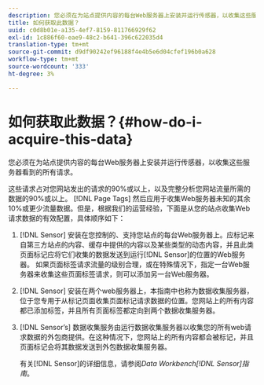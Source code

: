 ```yaml
---
description: 您必须在为站点提供内容的每台Web服务器上安装并运行传感器，以收集这些服务器看到的所有请求。
title: 如何获取此数据？
uuid: c0d8b01e-a135-4ef7-8159-811766929f62
exl-id: 1c886f60-eae9-48c2-b641-396c622035d4
translation-type: tm+mt
source-git-commit: d9df90242ef96188f4e4b5e6d04cfef196b0a628
workflow-type: tm+mt
source-wordcount: '333'
ht-degree: 3%

---
```


# 如何获取此数据？{#how-do-i-acquire-this-data}

您必须在为站点提供内容的每台Web服务器上安装并运行传感器，以收集这些服务器看到的所有请求。

这些请求占对您网站发出的请求的90%或以上，以及完整分析您网站流量所需的数据的90%或以上。 [!DNL Page Tags] 然后应用于收集Web服务器未知的其余10%或更少流量数据。但是，根据我们的运营经验，下面是从您的站点收集Web请求数据的有效配置，具体顺序如下：

1. [!DNL Sensor] 安装在您控制的、支持您站点的每台Web服务器上。应标记来自第三方站点的内容、缓存中提供的内容以及某些类型的动态内容，并且此类页面标记应将它们收集的数据发送到运行[!DNL Sensor]的位置的Web服务器。 如果页面标签请求流量的级别合理，或在特殊情况下，指定一台Web服务器来收集这些页面标签请求，则可以添加另一台Web服务器。
1. [!DNL Sensor] 安装在两个web服务器上，本指南中也称为数据收集服务器，位于您专用于从标记页面收集页面标记请求数据的位置。您网站上的所有内容都已添加标签，并且所有页面标签都定向到两个数据收集服务器。
1. [!DNL Sensor’s] 数据收集服务由运行数据收集服务器以收集您的所有web请求数据的外包商提供。在这种情况下，您网站上的所有内容都会被标记，并且页面标记会将其数据发送到外包数据收集服务器。

   有关[!DNL Sensor]的详细信息，请参阅&#x200B;*Data Workbench[!DNL Sensor]指南*。
